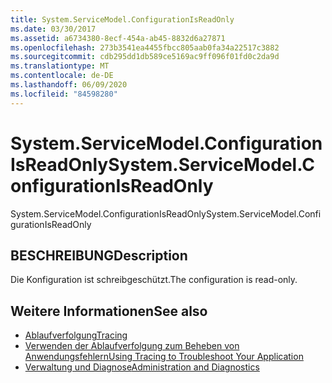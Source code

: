 ```yaml
---
title: System.ServiceModel.ConfigurationIsReadOnly
ms.date: 03/30/2017
ms.assetid: a6734380-8ecf-454a-ab45-8832d6a27871
ms.openlocfilehash: 273b3541ea4455fbcc805aab0fa34a22517c3882
ms.sourcegitcommit: cdb295dd1db589ce5169ac9ff096f01fd0c2da9d
ms.translationtype: MT
ms.contentlocale: de-DE
ms.lasthandoff: 06/09/2020
ms.locfileid: "84598280"
---
```

# <a name="systemservicemodelconfigurationisreadonly"></a><span data-ttu-id="44de6-102">System.ServiceModel.ConfigurationIsReadOnly</span><span class="sxs-lookup"><span data-stu-id="44de6-102">System.ServiceModel.ConfigurationIsReadOnly</span></span>
<span data-ttu-id="44de6-103">System.ServiceModel.ConfigurationIsReadOnly</span><span class="sxs-lookup"><span data-stu-id="44de6-103">System.ServiceModel.ConfigurationIsReadOnly</span></span>  
  
## <a name="description"></a><span data-ttu-id="44de6-104">BESCHREIBUNG</span><span class="sxs-lookup"><span data-stu-id="44de6-104">Description</span></span>  
 <span data-ttu-id="44de6-105">Die Konfiguration ist schreibgeschützt.</span><span class="sxs-lookup"><span data-stu-id="44de6-105">The configuration is read-only.</span></span>  
  
## <a name="see-also"></a><span data-ttu-id="44de6-106">Weitere Informationen</span><span class="sxs-lookup"><span data-stu-id="44de6-106">See also</span></span>

- [<span data-ttu-id="44de6-107">Ablaufverfolgung</span><span class="sxs-lookup"><span data-stu-id="44de6-107">Tracing</span></span>](index.md)
- [<span data-ttu-id="44de6-108">Verwenden der Ablaufverfolgung zum Beheben von Anwendungsfehlern</span><span class="sxs-lookup"><span data-stu-id="44de6-108">Using Tracing to Troubleshoot Your Application</span></span>](using-tracing-to-troubleshoot-your-application.md)
- [<span data-ttu-id="44de6-109">Verwaltung und Diagnose</span><span class="sxs-lookup"><span data-stu-id="44de6-109">Administration and Diagnostics</span></span>](../index.md)
